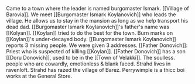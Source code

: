 Came to a town where the leader is named burgomaster Ismark. [[Village of Barovia]]. We meet [[Burgomaster Ismark Koylanovich]] who leads the village. He allows us to stay in the mansion as long as we help transport his dead dad. [[Burgomaster Ismark Koylanovich]]'s father's name was [[Kolyan]]. [[Koylan]] tried to do the best for the town. Burn marks on [[Koylan]]'s under-decayed body. [[Burgomaster Ismark Koylanovich]] reports 3 missing people. We were given 3 addresses. [[Father Donovich]]: Priest who is suspected of killing [[Koylan]]. [[Father Donovich]] has a son [[Doru Donovich]], used to be in the  [[Town of Velakki]]. The soulless. people who are cowardly, emotionless & blank faced. Strahd lives in ravenloft. Strahd has razed the village of Barez. Perrywimple is a thicc boi works at the General Store.